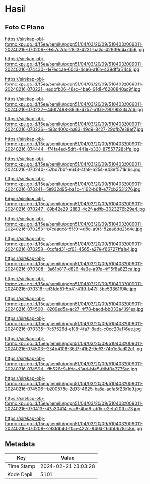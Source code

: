 # Hasil

## Foto C Plano

https://sirekap-obj-formc.kpu.go.id/f5ea/pemilu/pdpr/51/04/03/20/09/5104032009011-20240216-070206--9e57c2dc-28d3-4231-ba0c-42939c4a7d56.jpg

https://sirekap-obj-formc.kpu.go.id/f5ea/pemilu/pdpr/51/04/03/20/09/5104032009011-20240216-074430--1e7eccae-60d3-4ce6-a16b-439dffa51149.jpg

https://sirekap-obj-formc.kpu.go.id/f5ea/pemilu/pdpr/51/04/03/20/09/5104032009011-20240216-070221--eadbfb06-48ec-4ba6-91d1-f6280840ac9f.jpg

https://sirekap-obj-formc.kpu.go.id/f5ea/pemilu/pdpr/51/04/03/20/09/5104032009011-20240216-070222--446f7498-8966-4757-a106-79019b23d2c6.jpg

https://sirekap-obj-formc.kpu.go.id/f5ea/pemilu/pdpr/51/04/03/20/09/5104032009011-20240216-070226--493c400c-ba83-49d9-8427-29dfb7e38ef7.jpg

https://sirekap-obj-formc.kpu.go.id/f5ea/pemilu/pdpr/51/04/03/20/09/5104032009011-20240216-074444--f74fa4ed-5dfc-441a-b330-87557728b1fe.jpg

https://sirekap-obj-formc.kpu.go.id/f5ea/pemilu/pdpr/51/04/03/20/09/5104032009011-20240216-070240--52bd7bbf-e643-4fa9-a254-e43ef571b16c.jpg

https://sirekap-obj-formc.kpu.go.id/f5ea/pemilu/pdpr/51/04/03/20/09/5104032009011-20240216-070241--58932d95-ba4c-4162-b61f-e77cb2531276.jpg

https://sirekap-obj-formc.kpu.go.id/f5ea/pemilu/pdpr/51/04/03/20/09/5104032009011-20240216-070247--89b42e29-2883-4c2f-ad9b-3023276b29e4.jpg

https://sirekap-obj-formc.kpu.go.id/f5ea/pemilu/pdpr/51/04/03/20/09/5104032009011-20240216-070253--b7caadc8-5f39-4d5c-a9f8-52aa8dd28c4e.jpg

https://sirekap-obj-formc.kpu.go.id/f5ea/pemilu/pdpr/51/04/03/20/09/5104032009011-20240216-070258--0ccfad31-cf63-4565-a276-f66727ffa1e4.jpg

https://sirekap-obj-formc.kpu.go.id/f5ea/pemilu/pdpr/51/04/03/20/09/5104032009011-20240216-070308--3a61b817-d826-4a3e-a97e-4f15f8a823ca.jpg

https://sirekap-obj-formc.kpu.go.id/f5ea/pemilu/pdpr/51/04/03/20/09/5104032009011-20240216-070316--cf3fdd51-5b41-41f9-b47f-8be53361f90e.jpg

https://sirekap-obj-formc.kpu.go.id/f5ea/pemilu/pdpr/51/04/03/20/09/5104032009011-20240216-074500--8209ed5a-ac27-4f78-badd-bb033a4391ea.jpg

https://sirekap-obj-formc.kpu.go.id/f5ea/pemilu/pdpr/51/04/03/20/09/5104032009011-20240216-070335--7c57526d-e108-4fa7-8adb-c0cc20af76ee.jpg

https://sirekap-obj-formc.kpu.go.id/f5ea/pemilu/pdpr/51/04/03/20/09/5104032009011-20240216-074503--234b4106-36d7-41b2-9d93-74b1e3ad02e1.jpg

https://sirekap-obj-formc.kpu.go.id/f5ea/pemilu/pdpr/51/04/03/20/09/5104032009011-20240216-074504--ffb526c9-ffdc-43a4-bfe5-f4bf0a2775ec.jpg

https://sirekap-obj-formc.kpu.go.id/f5ea/pemilu/pdpr/51/04/03/20/09/5104032009011-20240216-074506--b200578c-2d93-4625-ba8a-acfa5f23b1e9.jpg

https://sirekap-obj-formc.kpu.go.id/f5ea/pemilu/pdpr/51/04/03/20/09/5104032009011-20240216-070413--42a30414-eaa8-4bd6-ab1b-e2efa20fbc73.jpg

https://sirekap-obj-formc.kpu.go.id/f5ea/pemilu/pdpr/51/04/03/20/09/5104032009011-20240216-070208--293fdb40-ff55-422c-8404-f6db0678ac8e.jpg


## Metadata

| Key        | Value               |
| ---------- | ------------------- |
| Time Stamp | 2024-02-21 23:03:28 |
| Kode Dapil | 5101                |



